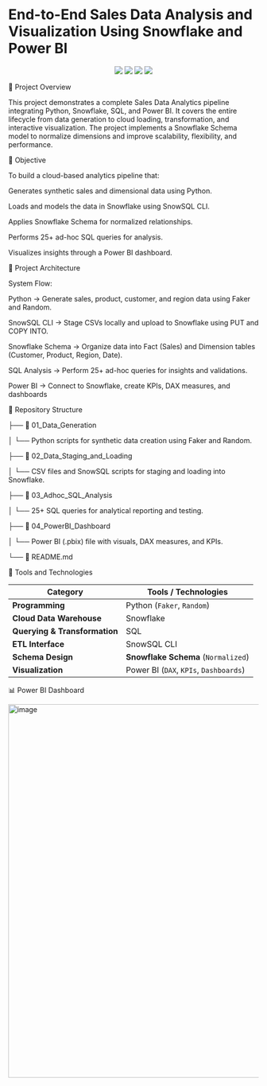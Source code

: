 # End-to-End Sales Data Analysis and Visualization Using Snowflake and Power BI
<p align="center"> <img src="https://img.shields.io/badge/Python-3776AB?style=for-the-badge&logo=python&logoColor=white"/> <img src="https://img.shields.io/badge/Snowflake-29B5E8?style=for-the-badge&logo=snowflake&logoColor=white"/> <img src="https://img.shields.io/badge/SQL-336791?style=for-the-badge&logo=postgresql&logoColor=white"/> <img src="https://img.shields.io/badge/Power%20BI-F2C811?style=for-the-badge&logo=powerbi&logoColor=black"/> </p>

📘 Project Overview

This project demonstrates a complete Sales Data Analytics pipeline integrating Python, Snowflake, SQL, and Power BI.
It covers the entire lifecycle from data generation to cloud loading, transformation, and interactive visualization. The project implements a Snowflake Schema model to normalize dimensions and improve scalability, flexibility, and performance.

🎯 Objective

To build a cloud-based analytics pipeline that:

Generates synthetic sales and dimensional data using Python.

Loads and models the data in Snowflake using SnowSQL CLI.

Applies Snowflake Schema for normalized relationships.

Performs 25+ ad-hoc SQL queries for analysis.

Visualizes insights through a Power BI dashboard.

🧱 Project Architecture

System Flow:

Python → Generate sales, product, customer, and region data using Faker and Random.

SnowSQL CLI → Stage CSVs locally and upload to Snowflake using PUT and COPY INTO.

Snowflake Schema → Organize data into Fact (Sales) and Dimension tables (Customer, Product, Region, Date).

SQL Analysis → Perform 25+ ad-hoc queries for insights and validations.

Power BI → Connect to Snowflake, create KPIs, DAX measures, and dashboards


📂 Repository Structure

├── 📁 01_Data_Generation

│   └── Python scripts for synthetic data creation using Faker and Random.

├── 📁 02_Data_Staging_and_Loading

│   └── CSV files and SnowSQL scripts for staging and loading into Snowflake.

├── 📁 03_Adhoc_SQL_Analysis

│   └── 25+ SQL queries for analytical reporting and testing.

├── 📁 04_PowerBI_Dashboard

│   └── Power BI (.pbix) file with visuals, DAX measures, and KPIs.

└── 📄 README.md

🧰 Tools and Technologies

| Category                      | Tools / Technologies              |
| ----------------------------- | --------------------------------- |
| **Programming**               | Python (`Faker`, `Random`)        |
| **Cloud Data Warehouse**      | Snowflake                         |
| **Querying & Transformation** | SQL                               |
| **ETL Interface**             | SnowSQL CLI                       |
| **Schema Design**             | **Snowflake Schema** (`Normalized`) |
| **Visualization**             | Power BI (`DAX`, `KPIs`, `Dashboards`)  |

📊 Power BI Dashboard

<img width="1347" height="751" alt="image" src="https://github.com/user-attachments/assets/58ee8624-4df2-4878-8ccd-7886b85427d5" />


